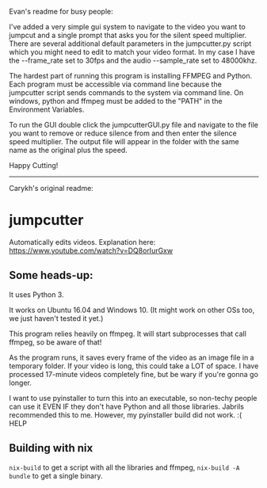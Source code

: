 Evan's readme for busy people:

I've added a very simple gui system to navigate to the video you want to jumpcut and a single prompt that asks you for the silent speed multiplier. There are several additional default parameters in the jumpcutter.py script which you might need to edit to match your video format. In my case I have the --frame_rate set to 30fps and the audio --sample_rate set to 48000khz.

The hardest part of running this program is installing FFMPEG and Python. Each program must be accessible via command line because the jumpcutter script sends commands to the system via command line. On windows, python and ffmpeg must be added to the "PATH" in the Environment Variables.

To run the GUI double click the jumpcutterGUI.py file and navigate to the file you want to remove or reduce silence from and then enter the silence speed multiplier. The output file will appear in the folder with the same name as the original plus the speed.

Happy Cutting!

----------------------------------------------------------------------------------
Carykh's original readme:
# jumpcutter
Automatically edits videos. Explanation here: https://www.youtube.com/watch?v=DQ8orIurGxw

## Some heads-up:

It uses Python 3.

It works on Ubuntu 16.04 and Windows 10. (It might work on other OSs too, we just haven't tested it yet.)

This program relies heavily on ffmpeg. It will start subprocesses that call ffmpeg, so be aware of that!

As the program runs, it saves every frame of the video as an image file in a
temporary folder. If your video is long, this could take a LOT of space.
I have processed 17-minute videos completely fine, but be wary if you're gonna go longer.

I want to use pyinstaller to turn this into an executable, so non-techy people
can use it EVEN IF they don't have Python and all those libraries. Jabrils 
recommended this to me. However, my pyinstaller build did not work. :( HELP

## Building with nix
`nix-build` to get a script with all the libraries and ffmpeg, `nix-build -A bundle` to get a single binary.
